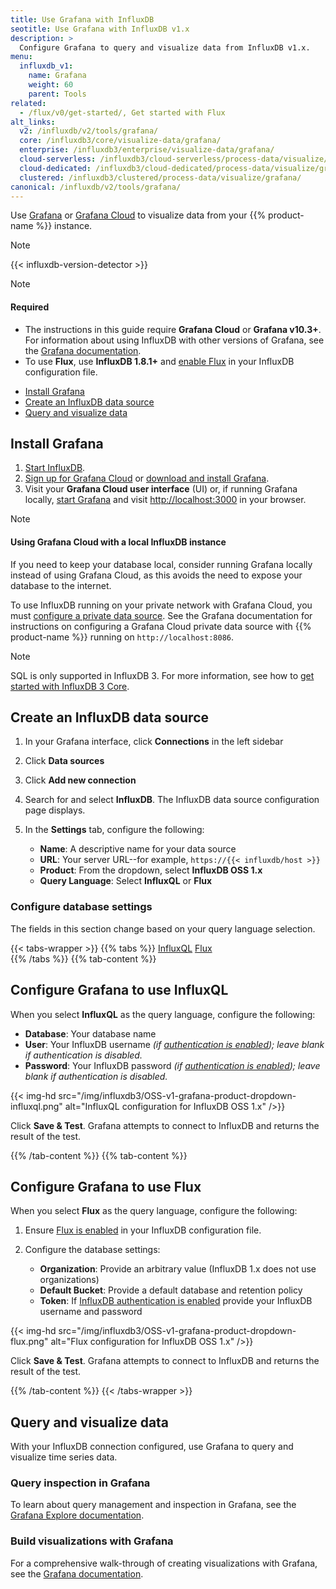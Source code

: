 ```yaml
---
title: Use Grafana with InfluxDB
seotitle: Use Grafana with InfluxDB v1.x
description: >
  Configure Grafana to query and visualize data from InfluxDB v1.x.
menu:
  influxdb_v1:
    name: Grafana
    weight: 60
    parent: Tools
related:
  - /flux/v0/get-started/, Get started with Flux
alt_links:
  v2: /influxdb/v2/tools/grafana/
  core: /influxdb3/core/visualize-data/grafana/
  enterprise: /influxdb3/enterprise/visualize-data/grafana/
  cloud-serverless: /influxdb3/cloud-serverless/process-data/visualize/grafana/
  cloud-dedicated: /influxdb3/cloud-dedicated/process-data/visualize/grafana/
  clustered: /influxdb3/clustered/process-data/visualize/grafana/
canonical: /influxdb/v2/tools/grafana/
---
```


Use [Grafana](https://grafana.com/) or [Grafana Cloud](https://grafana.com/products/cloud/)
to visualize data from your {{% product-name %}} instance.

> [!Note]
> {{< influxdb-version-detector >}}

> [!Note]
> #### Required
> - The instructions in this guide require **Grafana Cloud** or **Grafana v10.3+**.
>   For information about using InfluxDB with other versions of Grafana,
>   see the [Grafana documentation](https://grafana.com/docs/grafana/latest/datasources/influxdb/).
> - To use **Flux**, use **InfluxDB 1.8.1+** and [enable Flux](/influxdb/v1/flux/installation/)
>   in your InfluxDB configuration file.

- [Install Grafana](#install-grafana)
- [Create an InfluxDB data source](#create-an-influxdb-data-source)
- [Query and visualize data](#query-and-visualize-data)

## Install Grafana

1. [Start InfluxDB](/influxdb/v1/introduction/get-started/).
2. [Sign up for Grafana Cloud](https://grafana.com/products/cloud/) or
   [download and install Grafana](https://grafana.com/grafana/download).
3. Visit your **Grafana Cloud user interface** (UI) or, if running Grafana locally,
   [start Grafana](https://grafana.com/docs/grafana/latest/installation/) and visit
   <http://localhost:3000> in your browser.

> [!Note]
> #### Using Grafana Cloud with a local InfluxDB instance
>
> If you need to keep your database local, consider running Grafana locally instead of using Grafana Cloud,
> as this avoids the need to expose your database to the internet.
>
> To use InfluxDB running on your private network with Grafana Cloud, you must
> [configure a private data source](https://grafana.com/docs/grafana-cloud/data-sources/private-data-sources/).
> See the Grafana documentation for instructions on configuring a Grafana Cloud private data source
> with {{% product-name %}} running on `http://localhost:8086`.

> [!Note]
> SQL is only supported in InfluxDB 3.
> For more information, see how to [get started with InfluxDB 3 Core](/influxdb3/core/get-started/).

## Create an InfluxDB data source

1. In your Grafana interface, click **Connections** in the left sidebar
2. Click **Data sources**
3. Click **Add new connection**
4. Search for and select **InfluxDB**. The InfluxDB data source configuration page displays.
5. In the **Settings** tab, configure the following:

   - **Name**: A descriptive name for your data source
   - **URL**: Your server URL--for example, `https://{{< influxdb/host >}}`
   - **Product**: From the dropdown, select **InfluxDB OSS 1.x**
   - **Query Language**: Select **InfluxQL** or **Flux**

### Configure database settings

The fields in this section change based on your query language selection.

{{< tabs-wrapper >}}
{{% tabs %}}
[InfluxQL](#)
[Flux](#)                 
{{% /tabs %}}
{{% tab-content %}}
<!--------------------------- BEGIN INFLUXQL CONTENT -------------------------->

## Configure Grafana to use InfluxQL

When you select **InfluxQL** as the query language, configure the following:

- **Database**: Your database name
- **User**: Your InfluxDB username _(if [authentication is enabled](/influxdb/v1/administration/authentication_and_authorization/)); leave blank if authentication is disabled._
- **Password**: Your InfluxDB password _(if [authentication is enabled](/influxdb/v1/administration/authentication_and_authorization/)); leave blank if authentication is disabled._

{{< img-hd src="/img/influxdb3/OSS-v1-grafana-product-dropdown-influxql.png" alt="InfluxQL configuration for InfluxDB OSS 1.x" />}}

Click **Save & Test**. Grafana attempts to connect to InfluxDB and returns the result of the test.

<!---------------------------- END INFLUXQL CONTENT --------------------------->
{{% /tab-content %}}
{{% tab-content %}}
<!----------------------------- BEGIN FLUX CONTENT ---------------------------->

## Configure Grafana to use Flux

When you select **Flux** as the query language, configure the following:

1. Ensure [Flux is enabled](/influxdb/v1/flux/installation/) in your InfluxDB configuration file.

2. Configure the database settings:

   - **Organization**: Provide an arbitrary value (InfluxDB 1.x does not use organizations)
   - **Default Bucket**: Provide a default database and retention policy
   - **Token**: If [InfluxDB authentication is enabled](/influxdb/v1/administration/authentication_and_authorization/) provide your InfluxDB username and password

{{< img-hd src="/img/influxdb3/OSS-v1-grafana-product-dropdown-flux.png" alt="Flux configuration for InfluxDB OSS 1.x" />}}

Click **Save & Test**. Grafana attempts to connect to InfluxDB and returns the result of the test.

<!------------------------------ END FLUX CONTENT ----------------------------->
{{% /tab-content %}}
{{< /tabs-wrapper >}}

## Query and visualize data

With your InfluxDB connection configured, use Grafana to query and visualize time series data.

### Query inspection in Grafana 

To learn about query management and inspection in Grafana, see the
[Grafana Explore documentation](https://grafana.com/docs/grafana/latest/explore/).

### Build visualizations with Grafana

For a comprehensive walk-through of creating visualizations with
Grafana, see the [Grafana documentation](https://grafana.com/docs/grafana/latest/).
